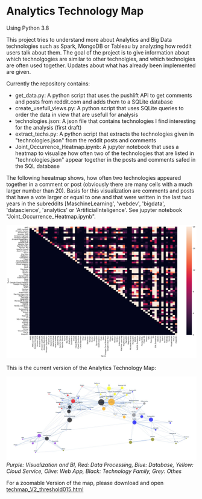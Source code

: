 # Analytics Technology Map

Using Python 3.8

This project tries to understand more about Analytics and Big Data technologies such as Spark, MongoDB or Tableau by analyzing how reddit users talk about them. The goal of the project is to give information about which technolgogies are similar to other technolgies, and which technolgies are often used together. Updates about what has already been implemented are given.

Currently the repository contains:

  - get_data.py:     A python script that uses the pushlift API to get comments and posts from reddit.com and adds them to a SQLite database
  - create_usefull_views.py:     A python script that uses SQLite queries to order the data in view that are usefull for analysis
  - technologies.json:     A json file that contains technologies I find interesting for the analysis (first draft)
  - extract_techs.py:     A python script that extracts the technologies given in "technologies.json" from the reddit posts and comments
  - Joint_Occurrence_Heatmap.ipynb:	A jupyter notebook that uses a heatmap to visualize how often two of the technologies that are listed in "technologies.json" appear together in the posts and comments safed in the SQL database 

The following heeatmap shows, how often two technologies appeared together in a comment or post (obviously there are many cells with a much larger number than 20). Basis for this visualization are comments and posts that have a vote larger or equal to one and that were written in the last two years in the subreddits [MaschineLearning', 'webdev', 'bigdata', 'datascience', 'analytics' or  'ArtificialInteligence'. See jupyter notebook "Joint_Occurrence_Heatmap.ipynb".

![Technology Heatmap](https://github.com/HannoMaximilian/AnalyticsTechnologyMap/blob/master/Visualizations/heatmap.png)

This is the current version of the Analytics Technology Map:

[<img src="https://github.com/HannoMaximilian/AnalyticsTechnologyMap/blob/master/Visualizations/TechnologyMapV2.jpg">](https://github.com/HannoMaximilian/AnalyticsTechnologyMap/blob/master/Visualizations/techmap_V2_threshold015.html)
*Purple: Visualization and BI, Red: Data Processing, Blue: Database, Yellow: Cloud Service, Olive: Web App, Black: Technology Family, Grey: Othes*

For a zoomable Version of the map, please download and open [techmap_V2_threshold015.html](https://github.com/HannoMaximilian/AnalyticsTechnologyMap/blob/master/Visualizations/techmap_V2_threshold015.html "Technology Map Version 2")
